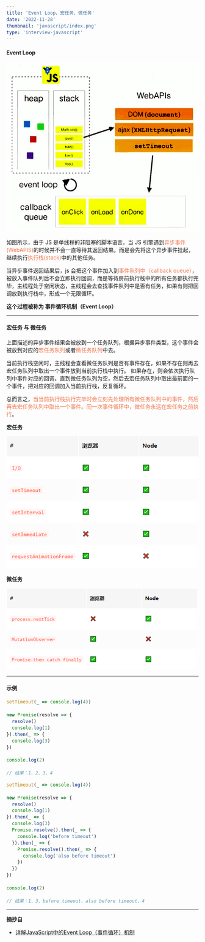 ```yaml
---
title: 'Event Loop、宏任务、微任务'
date: '2022-11-28'
thumbnail: 'javascript/index.png'
type: 'interview-javascript'
---
```


#### Event Loop

![pic_1](/blogs/interview-javascript/js_1_pic_1.png#pic_center)

如图所示，由于 JS 是单线程的非阻塞的脚本语言。当 JS 引擎遇到<font color=#f0764c>异步事件(WebAPIS)</font>的时候并不会一直等待其返回结果。而是会先将这个异步事件挂起，继续执行<font color=#f0764c>执行栈(stack)</font>中的其他任务。

当异步事件返回结果后，js 会把这个事件加入到<font color=#f0764c>事件队列中（callback queue）</font>，被放入事件队列后不会立即执行回调，而是等待房前执行栈中的所有任务都执行完毕，主线程处于空闲状态，主线程会去查找事件队列中是否有任务，如果有则把回调放到执行栈中，形成一个无限循环。

**这个过程被称为 事件循环机制（Event Loop）**

---
#### 宏任务 与 微任务

上面描述的异步事件结果会被放到一个任务队列，根据异步事件类型，这个事件会被放到对应的<font color=#f0764c>宏任务队列</font>或者<font color=#f0764c>微任务队列</font>中去。

当前执行栈空闲时，主线程会查看微任务队列是否有事件存在，如果不存在则再去宏任务队列中取出一个事件放到当前执行栈中执行。
如果存在，则会依次执行队列中事件对应的回调，直到微任务队列为空，然后去宏任务队列中取出最前面的一个事件，把对应的回调加入当前执行栈，反复循环。

总而言之，<font color=#f0764c>当当前执行栈执行完毕时会立刻先处理所有微任务队列中的事件，然后再去宏任务队列中取出一个事件。同一次事件循环中，微任务永远在宏任务之前执行</font>。

**宏任务**

![pic_1](/blogs/interview-javascript/js_1_pic_2.png#pic_center)

**微任务**

![pic_1](/blogs/interview-javascript/js_1_pic_3.png#pic_center)

---
#### 示例

```js
setTimeout(_ => console.log(4))

new Promise(resolve => {
  resolve()
  console.log(1)
}).then(_ => {
  console.log(3)
})

console.log(2)

// 结果：1、2、3、4
```

```js
setTimeout(_ => console.log(4))

new Promise(resolve => {
  resolve()
  console.log(1)
}).then(_ => {
  console.log(3)
  Promise.resolve().then(_ => {
    console.log('before timeout')
  }).then(_ => {
    Promise.resolve().then(_ => {
      console.log('also before timeout')
    })
  })
})

console.log(2)

// 结果：1、3、before timeout、also before timeout、4
```

---

**摘抄自**

- [详解JavaScript中的Event Loop（事件循环）机制](https://zhuanlan.zhihu.com/p/33058983)